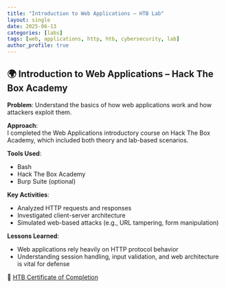 ```yaml
---
title: "Introduction to Web Applications – HTB Lab"
layout: single
date: 2025-06-13
categories: [labs]
tags: [web, applications, http, htb, cybersecurity, lab]
author_profile: true
---
```


## 🌍 Introduction to Web Applications – Hack The Box Academy

**Problem**: Understand the basics of how web applications work and how attackers exploit them.

**Approach**:  
I completed the Web Applications introductory course on Hack The Box Academy, which included both theory and lab-based scenarios.

**Tools Used**:
- Bash
- Hack The Box Academy
- Burp Suite (optional)

**Key Activities**:
- Analyzed HTTP requests and responses
- Investigated client-server architecture
- Simulated web-based attacks (e.g., URL tampering, form manipulation)

**Lessons Learned**:
- Web applications rely heavily on HTTP protocol behavior
- Understanding session handling, input validation, and web architecture is vital for defense

🔗 [HTB Certificate of Completion](https://academy.hackthebox.com/achievement/1922606/75)
